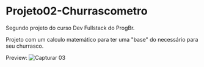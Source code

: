 # Projeto02-Churrascometro
 Segundo projeto do curso Dev Fullstack do ProgBr.
 
 Projeto com um calculo matemático para ter uma "base" do necessário para seu churrasco.
 
 Preview:
 ![Capturar 03](https://user-images.githubusercontent.com/102916535/167663025-e0b31985-ef86-415a-ba17-80ca18eb929a.JPG)
